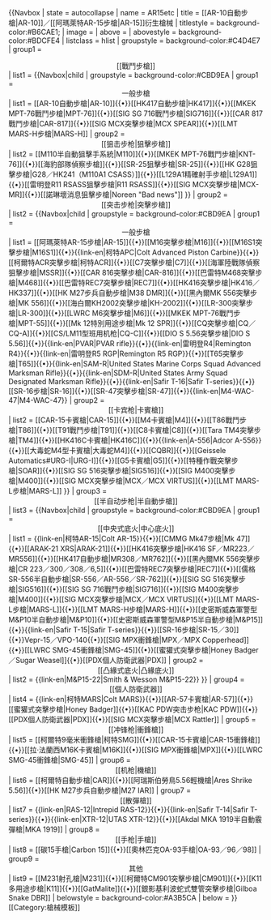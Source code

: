 {{Navbox
| state      = autocollapse
| name       = AR15etc
| title      = [[AR-10自動步槍|AR-10]]／[[阿瑪萊特AR-15步槍|AR-15]]衍生槍械
| titlestyle = background-color:#B6CAE1;
| image      = 
| above      = 
| abovestyle = background-color:#BDCFE4
| listclass  = hlist
| groupstyle =  background-color:#C4D4E7
| group1     = <div style="text-align: center;">[[戰鬥步槍]]</div>
| list1      = 
{{Navbox|child
| groupstyle =  background-color:#CBD9EA
| group1     = <div style="text-align: center;">一般步槍</div>
| list1      = [[AR-10自動步槍|AR-10]]{{•}}[[HK417自動步槍|HK417]]{{•}}[[MKEK MPT-76戰鬥步槍|MPT-76]]{{•}}[[SIG SG 716戰鬥步槍|SIG716]]{{•}}[[CAR 817戰鬥步槍|CAR-817]]{{•}}[[SIG MCX突擊步槍|MCX SPEAR]]{{•}}[[LMT MARS-H步槍|MARS-H]]
| group2     = <div style="text-align: center;">[[狙击步枪|狙擊步槍]]</div>
| list2      = [[M110半自動狙擊手系統|M110]]{{•}}[[MKEK MPT-76戰鬥步槍|KNT-76]]{{•}}[[海豹部隊偵察步槍]]{{•}}[[SR-25狙擊步槍|SR-25]]{{•}}[[HK G28狙擊步槍|G28／HK241（M110A1 CSASS）]]{{•}}[[L129A1精確射手步槍|L129A1]]{{•}}[[雷明登R11 RSASS狙擊步槍|R11 RSASS]]{{•}}[[SIG MCX突擊步槍|MCX-MR]]{{•}}[[諾琳壞消息狙擊步槍|Noreen "Bad news"]]
}}
| group2     = <div style="text-align: center;">[[突击步枪|突擊步槍]]</div>
| list2      = 
{{Navbox|child
| groupstyle =  background-color:#CBD9EA
| group1     = <div style="text-align: center;">一般步槍</div>
| list1      = [[阿瑪萊特AR-15步槍|AR-15]]{{•}}[[M16突擊步槍|M16]]{{•}}[[M16S1突擊步槍|M16S1]]{{•}}{{link-en|柯特APC|Colt Advanced Piston Carbine}}{{•}}[[柯爾特ACR突擊步槍|柯特ACR]]{{•}}[[C7突擊步槍|C7]]{{•}}[[海軍陸戰隊偵察狙擊步槍|MSSR]]{{•}}[[CAR 816突擊步槍|CAR-816]]{{•}}[[巴雷特M468突擊步槍|M468]]{{•}}[[巴雷特REC7突擊步槍|REC7]]{{•}}[[HK416突擊步槍|HK416／HK337]]{{•}}[[HK M27步兵自動步槍|M38 DMR]]{{•}}[[黑內爾MK 556突擊步槍|MK 556]]{{•}}[[海白爾KH2002突擊步槍|KH-2002]]{{•}}[[LR-300突擊步槍|LR-300]]{{•}}[[LWRC M6突擊步槍|M6]]{{•}}[[MKEK MPT-76戰鬥步槍|MPT-55]]{{•}}[[Mk 12特別用途步槍|Mk 12 SPR]]{{•}}[[CQ突擊步槍|CQ／CQ-A]]{{•}}[[CS/LM11型班用机枪|CQ-C]]{{•}}[[DIO S 5.56突擊步槍|DIO S 5.56]]{{•}}{{link-en|PVAR|PVAR rifle}}{{•}}{{link-en|雷明登R4|Remington R4}}{{•}}{{link-en|雷明登R5 RGP|Remington R5 RGP}}{{•}}[[T65突擊步槍|T65]]{{•}}{{link-en|SAM-R|United States Marine Corps Squad Advanced Marksman Rifle}}{{•}}{{link-en|SDM-R|United States Army Squad Designated Marksman Rifle}}{{•}}{{link-en|Safir T-16|Safir T-series}}{{•}}[[SR-16步槍|SR-16]]{{•}}[[SR-47突擊步槍|SR-47]]{{•}}{{link-en|M4-WAC-47|M4-WAC-47}}
| group2     = <div style="text-align: center;">[[卡宾枪|卡賓槍]]</div>
| list2      = [[CAR-15卡賓槍|CAR-15]]{{•}}[[M4卡賓槍|M4]]{{•}}[[T86戰鬥步槍|T86]]{{•}}[[T91戰鬥步槍|T91]]{{•}}[[C8卡賓槍|C8]]{{•}}[[Tara TM4突擊步槍|TM4]]{{•}}[[HK416C卡賓槍|HK416C]]{{•}}{{link-en|A-556|Adcor A-556}}{{•}}[[大毒蛇M4型卡賓槍|大毒蛇M4]]{{•}}[[CQBR]]{{•}}[[Geissele Automatics#URG-I|URG-I]]{{•}}[[G5卡賓槍|G5]]{{•}}[[特種作戰突擊步槍|SOAR]]{{•}}[[SIG SG 516突擊步槍|SIG516]]{{•}}[[SIG M400突擊步槍|M400]]{{•}}[[SIG MCX突擊步槍|MCX／MCX VIRTUS]]{{•}}[[LMT MARS-L步槍|MARS-L]]
}}
| group3     = <div style="text-align: center;">[[半自动步枪|半自動步槍]]</div>
| list3      = 
{{Navbox|child
| groupstyle =  background-color:#CBD9EA
| group1     = <div style="text-align: center;">[[中央式底火|中心底火]]</div>
| list1      = {{link-en|柯特AR-15|Colt AR-15}}{{•}}[[CMMG Mk47步槍|Mk 47]]{{•}}[[ARAK-21 XRS|ARAK-21]]{{•}}[[HK416突擊步槍|HK416 SF／MR223／MR556]]{{•}}[[HK417自動步槍|MR308／MR762]]{{•}}[[黑內爾MK 556突擊步槍|CR 223／300／308／6,5]]{{•}}[[巴雷特REC7突擊步槍|REC7]]{{•}}[[儒格SR-556半自動步槍|SR-556／AR-556／SR-762]]{{•}}[[SIG SG 516突擊步槍|SIG516]]{{•}}[[SIG SG 716戰鬥步槍|SIG716]]{{•}}[[SIG M400突擊步槍|M400]]{{•}}[[SIG MCX突擊步槍|MCX／MCX VIRTUS]]{{•}}[[LMT MARS-L步槍|MARS-L]]{{•}}[[LMT MARS-H步槍|MARS-H]]{{•}}[[史密斯威森軍警型M&P10半自動步槍|M&P10]]{{•}}[[史密斯威森軍警型M&P15半自動步槍|M&P15]]{{•}}{{link-en|Safir T-15|Safir T-series}}{{•}}[[SR-16步槍|SR-15／30]]{{•}}Vepr-15／VPO-140{{•}}[[SIG MPX衝鋒槍|MPX／MPX Copperhead]]{{•}}[[LWRC SMG-45衝鋒槍|SMG-45]]{{•}}[[蜜獾式突擊步槍|Honey Badger／Sugar Weasel]]{{•}}[[PDX個人防衛武器|PDX]]
| group2     = <div style="text-align: center;">[[凸緣式底火|凸緣底火]]</div>
| list2      = {{link-en|M&P15-22|Smith & Wesson M&P15-22}}
}}
| group4     = <div style="text-align: center;">[[個人防衛武器]]</div>
| list4      = {{link-en|柯特MARS|Colt MARS}}{{•}}[[AR-57卡賓槍|AR-57]]{{•}}[[蜜獾式突擊步槍|Honey Badger]]{{•}}[[KAC PDW突击步枪|KAC PDW]]{{•}}[[PDX個人防衛武器|PDX]]{{•}}[[SIG MCX突擊步槍|MCX Rattler]]
| group5     = <div style="text-align: center;">[[冲锋枪|衝鋒槍]]</div>
| list5      = [[柯爾特9毫米衝鋒槍|柯特SMG]]{{•}}[[CAR-15卡賓槍|CAR-15衝鋒槍]]{{•}}[[拉·法蘭西M16K卡賓槍|M16K]]{{•}}[[SIG MPX衝鋒槍|MPX]]{{•}}[[LWRC SMG-45衝鋒槍|SMG-45]]
| group6     = <div style="text-align: center;">[[机枪|機槍]]</div>
| list6      = [[柯爾特自動步槍|CAR]]{{•}}[[阿瑞斯伯勞鳥5.56輕機槍|Ares Shrike 5.56]]{{•}}[[HK M27步兵自動步槍|M27 IAR]]
| group7     = <div style="text-align: center;">[[散彈槍]]</div>
| list7      = {{link-en|RAS-12|Intrepid RAS-12}}{{•}}{{link-en|Safir T-14|Safir T-series}}{{•}}{{link-en|XTR-12|UTAS XTR-12}}{{•}}[[Akdal MKA 1919半自動霰彈槍|MKA 1919]]
| group8     = <div style="text-align: center;">[[手枪|手槍]]</div>
| list8      = [[碳15手槍|Carbon 15]]{{•}}[[奧林匹克OA-93手槍|OA-93／96／98]]
| group9     = <div style="text-align: center;">其他</div>
| list9      = [[M231射孔槍|M231]]{{•}}[[柯爾特CM901突擊步槍|CM901]]{{•}}[[K11多用途步槍|K11]]{{•}}[[GatMalite]]{{•}}[[銀影基利波蛇式雙管突擊步槍|Gilboa Snake DBR]]
| belowstyle = background-color:#A3B5CA
| below      = 
}}<noinclude>
[[Category:槍械模板]]
</noinclude>
